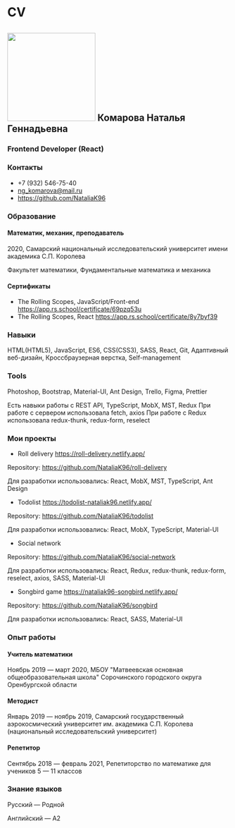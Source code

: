 # CV
## <img src="https://user-images.githubusercontent.com/60849245/115436475-17fa5d80-a21c-11eb-8c97-9d6bc5d4e519.png" height="200"> Комарова Наталья Геннадьевна
### Frontend Developer (React)

### Контакты
- +7 (932) 546-75-40
- ng_komarova@mail.ru
- https://github.com/NataliaK96

### Образование
#### Математик, механик, преподаватель
2020, Самарский национальный исследовательский университет имени академика С.П. Королева

Факультет математики, Фундаментальные математика и механика
#### Сертификаты
- The Rolling Scopes, JavaScript/Front-end
 https://app.rs.school/certificate/69pzq53u
- The Rolling Scopes, React
https://app.rs.school/certificate/8y7byf39

### Навыки
 HTML(HTML5), JavaScript, ES6, CSS(CSS3), SASS, React, Git, Адаптивный веб-дизайн, Кроссбраузерная верстка, Self-management

### Tools
Photoshop, Bootstrap, Material-UI, Ant Design, Trello, Figma, Prettier

Есть навыки работы с REST API, TypeScript, MobX, MST, Redux
При работе с сервером использовала fetch, axios
При работе с Redux использовала redux-thunk, redux-form, reselect

### Мои проекты

- Roll delivery https://roll-delivery.netlify.app/

Repository: https://github.com/NataliaK96/roll-delivery

Для разработки использовались: React, MobX, MST, TypeScript, Ant Design

- Todolist https://todolist-nataliak96.netlify.app/

Repository: https://github.com/NataliaK96/todolist

Для разработки использовались: React, MobX, TypeScript, Material-UI

- Social network

Repository: https://github.com/NataliaK96/social-network

Для разработки использовались: React, Redux, redux-thunk, redux-form, reselect, axios, SASS, Material-UI

- Songbird game https://nataliak96-songbird.netlify.app/

Repository: https://github.com/NataliaK96/songbird

Для разработки использовались: React, SASS, Material-UI

### Опыт работы
#### Учитель математики
Ноябрь 2019 — март 2020, МБОУ "Матвеевская основная общеобразовательная школа" Сорочинского городского округа Оренбургской области
#### Методист
Январь 2019 — ноябрь 2019, Самарский государственный аэрокосмический университет им. академика С.П. Королева (национальный исследовательский университет)
#### Репетитор
Сентябрь 2018 — февраль 2021, Репетиторство по математике для учеников 5 — 11 классов 

### Знание языков
Русский — Родной

Английский — A2 
